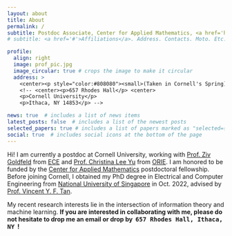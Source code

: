 ```yaml
---
layout: about
title: About
permalink: /
subtitle: Postdoc Associate, Center for Applied Mathematics, <a href='https://www.cornell.edu'>Cornell University</a>
# subtitle: <a href='#'>Affiliations</a>. Address. Contacts. Moto. Etc.

profile:
  align: right
  image: prof_pic.jpg
  image_circular: true # crops the image to make it circular
  address: >
    <center><p style="color:#808080"><small>(Taken in Cornell's Spring)<small></p><center>
    <!-- <center><p>657 Rhodes Hall</p> <center>
    <p>Cornell University</p>
    <p>Ithaca, NY 14853</p> -->

news: true  # includes a list of news items
latest_posts: false  # includes a list of the newest posts
selected_papers: true # includes a list of papers marked as "selected={true}"
social: true  # includes social icons at the bottom of the page
---
```


Hi! I am currently a postdoc at Cornell University, working with [Prof. Ziv Goldfeld](https://people.ece.cornell.edu/zivg/) from [ECE](https://www.ece.cornell.edu/ece) and [Prof. Christina Lee Yu](https://cleeyu.orie.cornell.edu) from [ORIE](https://www.orie.cornell.edu/orie). I am honored to be funded by the [Center for Applied Mathematics](https://www.cam.cornell.edu/cam) postdoctoral fellowship. Before joining Cornell, I obtained my PhD degree in Electrical and Computer Engineering from [National University of Singapore](https://www.nus.edu.sg) in Oct. 2022, advised by [Prof. Vincent Y. F. Tan](https://vyftan.github.io/index.html).

My recent research interests lie in the intersection of information theory and machine learning. 
**If you are interested in collaborating with me, please do not hesitate to drop me an email or drop by &nbsp;<tt>657 Rhodes Hall, Ithaca, NY</tt> &nbsp;!**

<!-- Write your biography here. Tell the world about yourself. Link to your favorite [subreddit](http://reddit.com). You can put a picture in, too. The code is already in, just name your picture `prof_pic.jpg` and put it in the `img/` folder.

Put your address / P.O. box / other info right below your picture. You can also disable any of these elements by editing `profile` property of the YAML header of your `_pages/about.md`. Edit `_bibliography/papers.bib` and Jekyll will render your [publications page](/al-folio/publications/) automatically.

Link to your social media connections, too. This theme is set up to use [Font Awesome icons](http://fortawesome.github.io/Font-Awesome/) and [Academicons](https://jpswalsh.github.io/academicons/), like the ones below. Add your Facebook, Twitter, LinkedIn, Google Scholar, or just disable all of them. -->
